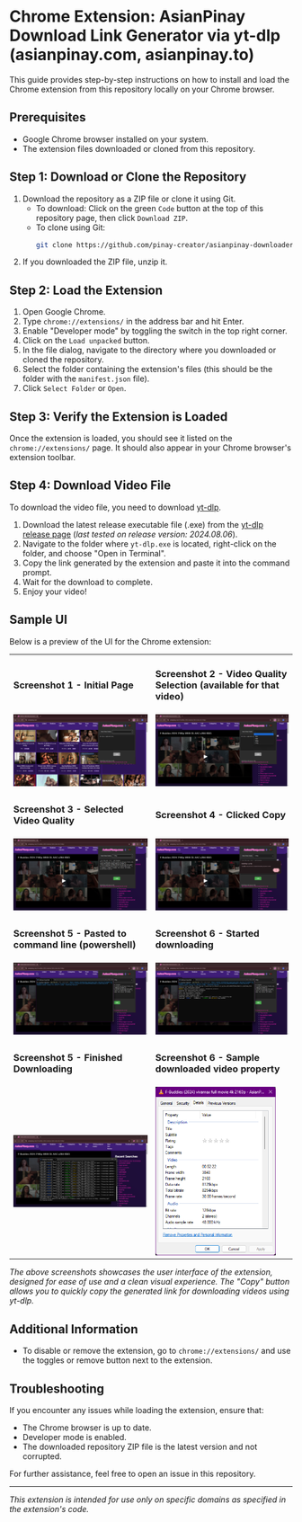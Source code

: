 # Chrome Extension: AsianPinay Download Link Generator via yt-dlp (asianpinay.com, asianpinay.to)

This guide provides step-by-step instructions on how to install and load the Chrome extension from this repository locally on your Chrome browser.

## Prerequisites

- Google Chrome browser installed on your system.
- The extension files downloaded or cloned from this repository.

## Step 1: Download or Clone the Repository

1. Download the repository as a ZIP file or clone it using Git.
   - To download: Click on the green `Code` button at the top of this repository page, then click `Download ZIP`.
   - To clone using Git:
     ```bash
     git clone https://github.com/pinay-creator/asianpinay-downloader.git
     ```
2. If you downloaded the ZIP file, unzip it.

## Step 2: Load the Extension

1. Open Google Chrome.
2. Type `chrome://extensions/` in the address bar and hit Enter.
3. Enable "Developer mode" by toggling the switch in the top right corner.
4. Click on the `Load unpacked` button.
5. In the file dialog, navigate to the directory where you downloaded or cloned the repository.
6. Select the folder containing the extension's files (this should be the folder with the `manifest.json` file).
7. Click `Select Folder` or `Open`.

## Step 3: Verify the Extension is Loaded

Once the extension is loaded, you should see it listed on the `chrome://extensions/` page. It should also appear in your Chrome browser's extension toolbar.

## Step 4: Download Video File

To download the video file, you need to download [yt-dlp](https://github.com/yt-dlp/yt-dlp).

1. Download the latest release executable file (.exe) from the [yt-dlp release page](https://github.com/yt-dlp/yt-dlp/releases/latest) (*last tested on release version: 2024.08.06*).
2. Navigate to the folder where `yt-dlp.exe` is located, right-click on the folder, and choose "Open in Terminal".
3. Copy the link generated by the extension and paste it into the command prompt.
4. Wait for the download to complete.
5. Enjoy your video!

## Sample UI

Below is a preview of the UI for the Chrome extension:

<table border="0">
   <tr>
      <td><h3>Screenshot 1 - Initial Page</h3></td>
      <td><h3>Screenshot 2 - Video Quality Selection (available for that video)</h3></td>
   </tr>
   <tr>
      <td><img src="images/screenshot-1.png" /></td>
      <td><img src="images/screenshot-2.png" /></td>
   </tr>
   <tr>
      <td><h3>Screenshot 3 - Selected Video Quality</h3></td>
      <td><h3>Screenshot 4 - Clicked Copy</h3></td>
   </tr>
   <tr>
      <td><img src="images/screenshot-3.png" /></td>
      <td><img src="images/screenshot-4.png" /></td>
   </tr>
   <tr>
      <td><h3>Screenshot 5 - Pasted to command line (powershell)</h3></td>
      <td><h3>Screenshot 6 - Started downloading</h3></td>
   </tr>
   <tr>
      <td><img src="images/screenshot-5.png" /></td>
      <td><img src="images/screenshot-6.png" /></td>
   </tr>
   <tr>
      <td><h3>Screenshot 5 - Finished Downloading</h3></td>
      <td><h3>Screenshot 6 - Sample downloaded video property</h3></td>
   </tr>
   <tr>
      <td><img src="images/screenshot-7.png" /></td>
      <td><img src="images/screenshot-8.png" height="300px" /></td>
   </tr>
</table>

*The above screenshots showcases the user interface of the extension, designed for ease of use and a clean visual experience. The "Copy" button allows you to quickly copy the generated link for downloading videos using yt-dlp.*

## Additional Information

- To disable or remove the extension, go to `chrome://extensions/` and use the toggles or remove button next to the extension.

## Troubleshooting

If you encounter any issues while loading the extension, ensure that:
- The Chrome browser is up to date.
- Developer mode is enabled.
- The downloaded repository ZIP file is the latest version and not corrupted.

For further assistance, feel free to open an issue in this repository.

---

*This extension is intended for use only on specific domains as specified in the extension's code.*
